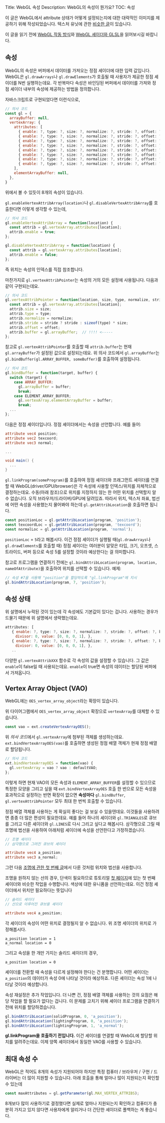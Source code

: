 Title: WebGL 속성
Description: WebGL의 속성이 뭔가요?
TOC: 속성


이 글은 WebGL에서 attribute 상태가 어떻게 설정되는지에 대한 대략적인 이미지를 제공하기 위해 작성되었습니다.
텍스처 유닛에 관한 [비슷한 글](webgl-texture-units.html)이 있습니다.

이 글을 읽기 전에 [WebGL 작동 방식](webgl-how-it-works.html)와 [WebGL 셰이더와 GLSL](https://webglfundamentals.org/webgl/lessons/webgl-shaders-and-glsl.html)을 읽어보시길 바랍니다.

## 속성

WebGL의 속성은 버퍼에서 데이터를 가져오는 정점 셰이더에 대한 입력 값입니다.
WebGL은 `gl.drawArrays`나 `gl.drawElements`가 호출될 때 사용자가 제공한 정점 셰이더를 N번 실행하는데요.
각 반복마다 속성은 바인딩된 버퍼에서 데이터를 가져와 정점 셰이더 내부의 속성에 제공하는 방법을 정의합니다.

자바스크립트로 구현되었다면 이런식으로,

```js
// 의사 코드
const gl = {
  arrayBuffer: null,
  vertexArray: {
    attributes: [
      { enable: ?, type: ?, size: ?, normalize: ?, stride: ?, offset: ?, buffer: ?, divisor: 0, },
      { enable: ?, type: ?, size: ?, normalize: ?, stride: ?, offset: ?, buffer: ?, divisor: 0, },
      { enable: ?, type: ?, size: ?, normalize: ?, stride: ?, offset: ?, buffer: ?, divisor: 0, },
      { enable: ?, type: ?, size: ?, normalize: ?, stride: ?, offset: ?, buffer: ?, divisor: 0, },
      { enable: ?, type: ?, size: ?, normalize: ?, stride: ?, offset: ?, buffer: ?, divisor: 0, },
      { enable: ?, type: ?, size: ?, normalize: ?, stride: ?, offset: ?, buffer: ?, divisor: 0, },
      { enable: ?, type: ?, size: ?, normalize: ?, stride: ?, offset: ?, buffer: ?, divisor: 0, },
      { enable: ?, type: ?, size: ?, normalize: ?, stride: ?, offset: ?, buffer: ?, divisor: 0, },
    ],
    elementArrayBuffer: null,
  },
}
```

위에서 볼 수 있듯이 8개의 속성이 있습니다.

`gl.enableVertexAttribArray(location)`나 `gl.disableVertexAttribArray`를 호출한다면 이렇게 생각할 수 있는데,

```js
// 의사 코드
gl.enableVertexAttribArray = function(location) {
  const attrib = gl.vertexArray.attributes[location];
  attrib.enable = true;
};

gl.disableVertexAttribArray = function(location) {
  const attrib = gl.vertexArray.attributes[location];
  attrib.enable = false;
};
```

즉 위치는 속성의 인덱스를 직접 참조합니다.

마찬가지로 `gl.vertexAttribPointer`는 속성의 거의 모든 설정에 사용됩니다.
다음과 같이 구현되는데요.

```js
// 의사 코드
gl.vertexAttribPointer = function(location, size, type, normalize, stride, offset) {
  const attrib = gl.vertexArray.attributes[location];
  attrib.size = size;
  attrib.type = type;
  attrib.normalize = normalize;
  attrib.stride = stride ? stride : sizeof(type) * size;
  attrib.offset = offset;
  attrib.buffer = gl.arrayBuffer;  // !!!! <-----
};
```

참고로 `gl.vertexAttribPointer`를 호출할 때 `attrib.buffer`는 현재 `gl.arrayBuffer`가 설정된 값으로 설정되는데요.
위 의사 코드에서 `gl.arrayBuffer`는 `gl.bindBuffer(gl.ARRAY_BUFFER, someBuffer)`를 호출하여 설정됩니다.

```js
// 의사 코드
gl.bindBuffer = function(target, buffer) {
  switch (target) {
    case ARRAY_BUFFER:
      gl.arrayBuffer = buffer;
      break;
    case ELEMENT_ARRAY_BUFFER;
      gl.vertexArray.elementArrayBuffer = buffer;
      break;
  ...
};
```

다음은 정점 셰이더입니다.
정점 셰이더에서는 속성을 선언합니다.
예를 들어:

```glsl
attribute vec4 position;
attribute vec2 texcoord;
attribute vec3 normal;

...

void main() {
  ...
}
```

`gl.linkProgram(someProgram)`를 호출하여 정점 셰이더와 프래그먼트 셰이더를 연결할 때 WebGL(driver/GPU/browser)은 각 속성에 사용할 인덱스/위치를 자체적으로 결정하는데요.
수동(아래 참조)으로 위치를 지정하지 않는 한 어떤 위치를 선택할지 알 수 없습니다.
오직 브라우저/드라이버/GPU에 달려있죠.
따라서 위치, 텍스처 좌표, 법선에 어떤 속성을 사용했는지 물어봐야 하는데 `gl.getAttribLocation`을 호출하면 됩니다.

```js
const positionLoc = gl.getAttribLocation(program, 'position');
const texcoordLoc = gl.getAttribLocation(program, 'texcoord');
const normalLoc = gl.getAttribLocation(program, 'normal');
```

`positionLoc` = `5`라고 해봅시다.
이건 정점 셰이더가 실행될 때(`gl.drawArrays`나 `gl.drawElements`를 호출할 때) 정점 셰이더는 여러분이 알맞은 타입, 크기, 오프셋, 스트라이드, 버퍼 등으로 속성 5를 설정할 것이라 예상한다는 걸 의미합니다.

참고로 프로그램을 연결하기 전에는 `gl.bindAttribLocation(program, location, nameOfAttribute)`을 호출하여 위치를 선택할 수 있습니다.
예제:

```js
// 속성 #7을 사용해 "position"을 할당하도록 "gl.linkProgram"에 지시
gl.bindAttribLocation(program, 7, 'position');
```

## 속성 상태

위 설명에서 누락된 것이 있는데 각 속성에도 기본값이 있다는 겁니다.
사용하는 경우가 드물기 때문에 위 설명에서 생략했는데요.

```js
attributes: [
   { enable: ?, type: ?, size: ?, normalize: ?, stride: ?, offset: ?, buffer: ?,
   　divisor: 0, value: [0, 0, 0, 1], },
   { enable: ?, type: ?, size: ?, normalize: ?, stride: ?, offset: ?, buffer: ?,
   　divisor: 0, value: [0, 0, 0, 1], },
   ..
```

다양한 `gl.vertexAttribXXX` 함수로 각 속성의 값을 설정할 수 있습니다.
그 값은 `enable`이 false일 때 사용되는데요.
`enable`이 true면 속성의 데이터는 할당된 버퍼에서 가져옵니다.

<a id="vaos"></a>
## Vertex Array Object (VAO)

WebGL에는 `OES_vertex_array_object`라는 확장이 있습니다.

위 다이어그램에서 `OES_vertex_array_object` 확장으로 `vertexArray`를 대체할 수 있습니다.

```js
const vao = ext.createVertexArrayOES();
```

위 *의사 코드*에서 `gl.vertexArray`에 첨부된 객체를 생성하는데요.
`ext.bindVertexArrayOES(vao)`를 호출하면 생성된 정점 배열 객체가 현재 정점 배열로 할당됩니다.

```js
// 의사 코드
ext.bindVertexArrayOES = function(vao) {
  gl.vertexArray = vao ? vao : defaultVAO;
};
```

이렇게 하면 현재 VAO의 모든 속성과 `ELEMENT_ARRAY_BUFFER`를 설정할 수 있으므로 특정한 모양을 그리고 싶을 때 `ext.bindVertexArrayOES` 호출 한 번으로 모든 속성을 효과적으로 설정하는 반면 확장이 없으면 **속성마다** `gl.bindBuffer`, `gl.vertexAttribPointer` 모두 최대 한 번씩 호출할 수 있습니다.

정점 배열 객체를 사용하는 게 확실히 좋다는 걸 보실 수 있을텐데요.
이것들을 사용하려면 종종 더 많은 편성이 필요한데요.
예를 들어 하나의 셰이더와 `gl.TRIANGLES`로 큐브를 그리고 다른 셰이더와 `gl.LINES`로 다시 그리고 싶다고 해봅시다.
삼각형으로 그릴 때 조명에 법선을 사용하여 아래처럼 셰이더에 속성을 선언한다고 가정하겠습니다.

```glsl
// 조명 셰이더
// 삼각형으로 그려진 큐브의 셰이더

attribute vec4 a_position;
attribute vec3 a_normal;
```

그런 다음 [조명에 관한 첫 번째 글](webgl-3d-lighting-directional.html)에서 다룬 것처럼 위치와 법선을 사용합니다.

조명을 원하지 않는 선의 경우, 단색이 필요하므로 튜토리얼 [첫 페이지](webgl-fundamentals.html)에 있는 첫 번째 셰이더와 비슷한 작업을 수행합니다.
색상에 대한 유니폼을 선언하는데요.
이건 정점 셰이더에서 위치만 필요하다는 뜻입니다

```glsl
// 솔리드 셰이더
// 선으로 이루어진 큐브용 셰이더

attribute vec4 a_position;
```

각 셰이더의 속성이 어떤 위치로 결정될지 알 수 없습니다.
위 조명 세이더의 위치로 가정해봅시다.

```
a_position location = 1
a_normal location = 0
```

그리고 속성을 한 개만 가지는 솔리드 셰이더의 경우,

```
a_position location = 0
```

셰이더를 전환할 때 속성을 다르게 설정해야 한다는 건 분명합니다.
어떤 셰이더는 `a_position`의 데이터가 속성 0에 나타날 것이라 예상하죠.
다른 셰이더는 속성 1에 나타날 것이라 예상합니다.

속성 재설정은 추가 작업입니다.
더 나쁜 건, 정점 배열 객체를 사용하는 것의 요점은 해당 작업을 할 필요가 없다는 겁니다.
이 문제를 고치기 위해 셰이더 프로그램을 연결하기 전에 위치를 할당하겠습니다.

```js
gl.bindAttribLocation(solidProgram, 0, 'a_position');
gl.bindAttribLocation(lightingProgram, 0, 'a_position');
gl.bindAttribLocation(lightingProgram, 1, 'a_normal');
```

**gl.linkProgram을 호출하기 전입니다.**
이건 셰이더를 연결할 때 WebGL에 할당할 위치를 알려주는데요.
이제 양쪽 셰이더에서 동일한 VAO를 사용할 수 있습니다.

## 최대 속성 수

WebGL은 적어도 8개의 속성가 지원되어야 하지만 특정 컴퓨터 / 브라우저 / 구현 / 드라이버는 더 많이 지원할 수 있습니다.
아래 호출을 통해 얼마나 많이 지원되는지 확인할 수 있는데

```js
const maxAttributes = gl.getParameter(gl.MAX_VERTEX_ATTRIBS);
```

8개보다 많이 사용하기로 결정했다면 실제로 얼마나 지원되는지 확인하고 컴퓨터가 충분히 가지고 있지 않다면 사용자에게 알리거나 더 간단한 셰이더로 폴백하는 게 좋습니다.

